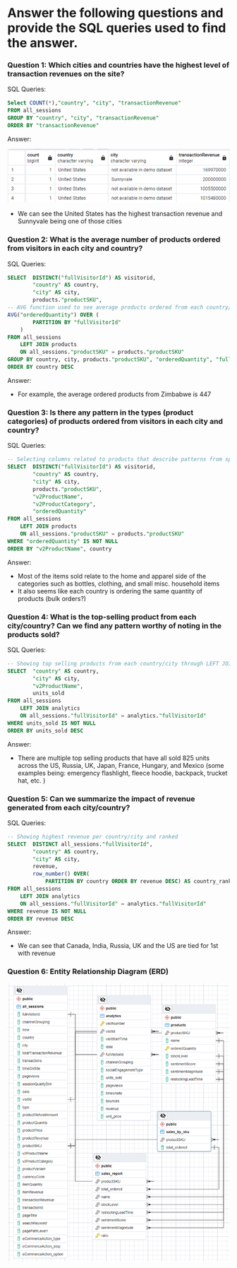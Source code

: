 # Answer the following questions and provide the SQL queries used to find the answer.

    
### **Question 1: Which cities and countries have the highest level of transaction revenues on the site?**


SQL Queries:
```SQL
Select COUNT(*),"country", "city", "transactionRevenue"
FROM all_sessions
GROUP BY "country", "city", "transactionRevenue"
ORDER BY "transactionRevenue"
```


Answer:

![revenue](../images/revenue.png)

- We can see the United States has the highest transaction revenue and Sunnyvale being one of those cities



### **Question 2: What is the average number of products ordered from visitors in each city and country?**


SQL Queries:
```SQL
SELECT  DISTINCT("fullVisitorId") AS visitorid, 
		"country" AS country, 
		"city" AS city, 
		products."productSKU", 
-- AVG function used to see average products ordered from each country/city
AVG("orderedQuantity") OVER (
		PARTITION BY "fullVisitorId"
	)
FROM all_sessions
	LEFT JOIN products
	ON all_sessions."productSKU" = products."productSKU"
GROUP BY country, city, products."productSKU", "orderedQuantity", "fullVisitorId"
ORDER BY country DESC
```
Answer: 

- For example, the average ordered products from Zimbabwe is 447





### **Question 3: Is there any pattern in the types (product categories) of products ordered from visitors in each city and country?**


SQL Queries:
```SQL
-- Selecting columns related to products that describe patterns from specific countries/cities
SELECT  DISTINCT("fullVisitorId") AS visitorid, 
		"country" AS country, 
		"city" AS city, 
		products."productSKU",
		"v2ProductName",
		"v2ProductCategory",
		"orderedQuantity"
FROM all_sessions
	LEFT JOIN products
	ON all_sessions."productSKU" = products."productSKU"
WHERE "orderedQuantity" IS NOT NULL
ORDER BY "v2ProductName", country 

```


Answer: 
        
- Most of the items sold relate to the home and apparel side of the categories such as bottles, clothing, and small misc. household items   
- It also seems like each country is ordering the same quantity of products (bulk orders?)






### **Question 4: What is the top-selling product from each city/country? Can we find any pattern worthy of noting in the products sold?**


SQL Queries:
```SQL
-- Showing top selling products from each country/city through LEFT JOIN
SELECT	"country" AS country, 
		"city" AS city, 
		"v2ProductName",
		units_sold
FROM all_sessions
	LEFT JOIN analytics
	ON all_sessions."fullVisitorId" = analytics."fullVisitorId"
WHERE units_sold IS NOT NULL
ORDER BY units_sold DESC
```
Answer:
- There are multiple top selling products that have all sold 825 units across the US, Russia, UK, Japan, France, Hungary, and Mexico (some examples being: emergency flashlight, fleece hoodie, backpack, trucket hat, etc. )





### **Question 5: Can we summarize the impact of revenue generated from each city/country?**

SQL Queries:
```SQL
-- Showing highest revenue per country/city and ranked
SELECT	DISTINCT all_sessions."fullVisitorId",
		"country" AS country, 
		"city" AS city, 
		revenue,
		row_number() OVER(
			PARTITION BY country ORDER BY revenue DESC) AS country_rank
FROM all_sessions
	LEFT JOIN analytics
	ON all_sessions."fullVisitorId" = analytics."fullVisitorId"
WHERE revenue IS NOT NULL
ORDER BY revenue DESC
```


Answer:
- We can see that Canada, India, Russia, UK and the US are tied for 1st with revenue 

### **Question 6: Entity Relationship Diagram (ERD)**
![q1_pic](./Images/ERD.png)






